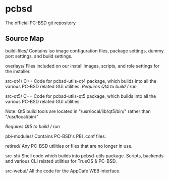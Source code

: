 pcbsd
=====

The official PC-BSD git repository

Source Map
---------------------------------

build-files/
  Contains iso image configuration files, package settings, dummy port settings, and build settings.

overlays/
  Files included on our install images, scripts, and role settings for the installer.

src-qt4/
  C++ Code for pcbsd-utils-qt4 package, which builds into all the various PC-BSD related GUI utilities.
  *Requires Qt4 to build / run*
  
src-qt5/
  C++ Code for pcbsd-utils-qt5 package, which builds into all the various PC-BSD related GUI utilities.
  
  Note: Qt5 build tools are located in "/usr/local/lib/qt5/bin/" rather than "/usr/local/bin/"
  
  *Requires Qt5 to build / run*

  
pbi-modules/
  Contains PC-BSD's PBI .conf files.
  
retired/
  Any PC-BSD utilities or files that are no longer in use.

src-sh/
  Shell code which builds into pcbsd-utils package. Scripts, backends and various CLI
  related utilities for TrueOS & PC-BSD. 

src-webui/
  All the code for the AppCafe WEB interface.
